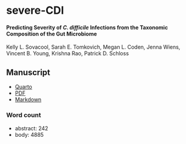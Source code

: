 
# severe-CDI

#### Predicting Severity of *C. difficile* Infections from the Taxonomic Composition of the Gut Microbiome

Kelly L. Sovacool, Sarah E. Tomkovich, Megan L. Coden, Jenna Wiens,
Vincent B. Young, Krishna Rao, Patrick D. Schloss

## Manuscript

- [Quarto](paper/paper.qmd)
- [PDF](paper/paper.pdf)
- [Markdown](paper/paper-gfm.md)

### Word count

- abstract: 242
- body: 4885

